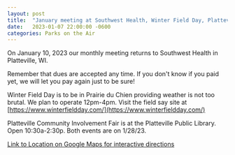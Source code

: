 ```yaml
---
layout: post
title:  "January meeting at Southwest Health, Winter Field Day, Platteville Community Involvement Fair"
date:   2023-01-07 22:00:00 -0600
categories: Parks on the Air
---
```


On January 10, 2023 our monthly meeting returns to Southwest Health in Platteville, WI.

Remember that dues are accepted any time. If you don't know if you paid yet, we will let you pay again just to be sure!

Winter Field Day is to be in Prairie du Chien providing weather is not too brutal. We plan to operate 12pm-4pm.  Visit the field say site at [https://www.winterfieldday.com/](https://www.winterfieldday.com/)

Platteville Community Involvement Fair is at the Platteville Public Library. Open 10:30a-2:30p.
Both events are on 1/28/23.

[Link to Location on Google Maps for interactive directions](https://goo.gl/maps/bwVa3ETrc9KoFssx9)
